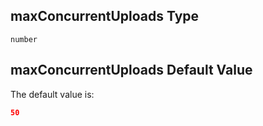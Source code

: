 ## maxConcurrentUploads Type

`number`

## maxConcurrentUploads Default Value

The default value is:

```json
50
```
